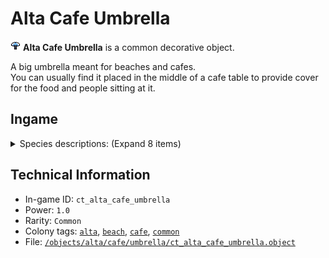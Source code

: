 # Alta Cafe Umbrella

<img src="https://raw.githubusercontent.com/Ceterai/Enternia/main/objects/alta/cafe/umbrella/icon.png" alt="Alta Cafe Umbrella icon" loading="lazy" height=16px width="auto" /> **Alta Cafe Umbrella** is a common decorative object.

A big umbrella meant for beaches and cafes.  
You can usually find it placed in the middle of a cafe table to provide cover for the food and people sitting at it.

## Ingame

<details markdown="1"><summary>Species descriptions: (Expand 8 items)</summary>

- Alta: A basic cafe umbrella.
- Apex: A big umbrella on a metal pole.
- Avian: This umbrella is pretty big!
- Floran: A cover from the sssun.
- Glitch: Impressed. This umbrella can fit multiple people under it.
- Human: A typical beach umbrella.
- Hylotl: I shall rest under the covers of this umbrella.
- Novakid: That umbrella is pretty sizey!

</details>

## Technical Information

- In-game ID: `ct_alta_cafe_umbrella`
- Power: `1.0`
- Rarity: `Common`
- Colony tags: [`alta`](https://ceterai.github.io/MyEnternia/Wiki/Tags/Alta), [`beach`](https://ceterai.github.io/MyEnternia/Wiki/Tags/Beach), [`cafe`](https://ceterai.github.io/MyEnternia/Wiki/Tags/Cafe), [`common`](https://ceterai.github.io/MyEnternia/Wiki/Tags/Common)
- File: [`/objects/alta/cafe/umbrella/ct_alta_cafe_umbrella.object`](https://github.com/Ceterai/Enternia/blob/main/objects/alta/cafe/umbrella/ct_alta_cafe_umbrella.object)
